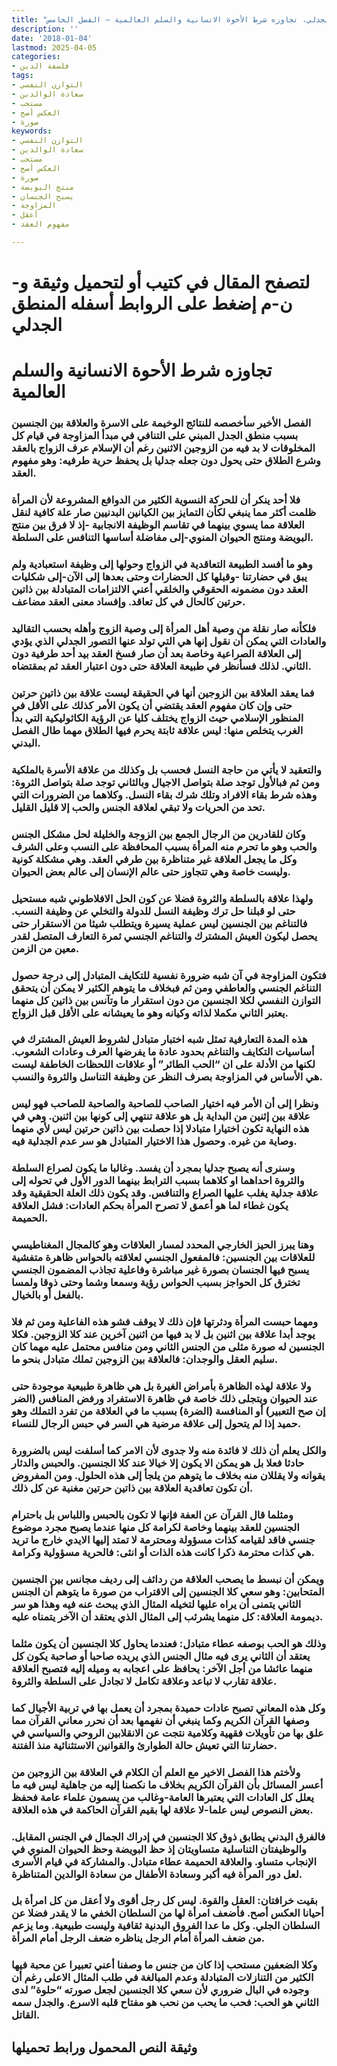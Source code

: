 ```yaml
---
title: "المنطق الجدلي، تجاوزه شرط الأخوة الانسانية والسلم العالمية – الفصل الخامس"
description: ''
date: '2018-01-04'
lastmod: 2025-04-05
categories:
- فلسفة الدين
tags:
- التوازن النفسي
- سعادة الوالدين
- مستحب
- العكس أصح
- صورة
keywords:
- التوازن النفسي
- سعادة الوالدين
- مستحب
- العكس أصح
- صورة
- منتج البويضة
- يسبح الجنسان
- المزاوجة
- أعقل
- مفهوم العقد

---
```

# **لتصفح المقال في كتيب أو لتحميل وثيقة و-ن-م إضغط على الروابط أسفله** **المنطق الجدلي**

# تجاوزه شرط الأحوة الانسانية والسلم العالمية

### الفصل الأخير سأخصصه للنتائج الوخيمة على الاسرة والعلاقة بين الجنسين بسبب منطق الجدل المبني على التنافي في مبدأ المزاوجة في قيام كل المخلوقات لا بد فيه من الزوجين الاثنين رغم أن الإسلام عرف الزواج بالعقد وشرع الطلاق حتى يحول دون جعله جدليا بل يحفظ حرية طرفيه: وهو مفهوم العقد.

### فلا أحد ينكر أن للحركة النسوية الكثير من الدوافع المشروعة لأن المرأة ظلمت أكثر مما ينبغي لكأن التمايز بين الكيانين البدنيين صار علة كافية لنقل العلاقة مما يسوي بينهما في تقاسم الوظيفة الانجابية -إذ لا فرق بين منتج البويضة ومنتج الحيوان المنوي-إلى مفاضلة أساسها التنافس على السلطة.

### وهو ما أفسد الطبيعة التعاقدية في الزواج وحولها إلى وظيفة استعبادية ولم يبق في حضارتنا -وقبلها كل الحضارات وحتى بعدها إلى الآن-إلى شكليات العقد دون مضمونه الحقوقي والخلقي أعني الالتزامات المتبادلة بين ذاتين حرتين كالحال في كل تعاقد. وإفساد معنى العقد مضاعف.

### فلكأنه صار نقلة من وصية أهل المرأة إلى وصية الزوج وأهله بحسب التقاليد والعادات التي يمكن أن نقول إنها هي التي تولد عنها التصور الجدلي الذي يؤدي إلى العلاقة الصراعية وخاصة بعد أن صار فسخ العقد بيد أحد طرفية دون الثاني. لذلك فسأنظر في طبيعة العلاقة حتى دون اعتبار العقد ثم بمقتضاه.

### فما يعقد العلاقة بين الزوجين أنها في الحقيقة ليست علاقة بين ذاتين حرتين حتى وإن كان مفهوم العقد يقتضي أن يكون الأمر كذلك على الأقل في المنظور الإسلامي حيث الزواج يختلف كليا عن الرؤية الكاثوليكية التي بدأ الغرب يتخلص منها: ليس علاقة ثابتة يحرم فيها الطلاق مهما طال الفصل البدني.

### والتعقيد لا يأتي من حاجة النسل فحسب بل وكذلك من علاقة الأسرة بالملكية ومن ثم فبالأول توجد صلة بتواصل الاجيال وبالثاني توجد صلة بتواصل الثروة: وهذه شرط بقاء الافراد وتلك شرك بقاء النسل. وكلاهما من الضرورات التي تحد من الحريات ولا تبقي لعلاقة الجنس والحب إلا قليل القليل.

### وكان للقادرين من الرجال الجمع بين الزوجة والخليلة لحل مشكل الجنس والحب وهو ما تحرم منه المرأة بسبب المحافظة على النسب وعلى الشرف وكل ما يجعل العلاقة غير متناظرة بين طرفي العقد. وهي مشكلة كونية وليست خاصة وهي تتجاوز حتى عالم الإنسان إلى عالم بعض الحيوان.

### ولهذا علاقة بالسلطة والثروة فضلا عن كون الحل الافلاطوني شبه مستحيل حتى لو قبلنا حل ترك وظيفة النسل للدولة والتخلي عن وظيفة النسب. فالتناغم بين الجنسين ليس عملية يسيرة ويتطلب شيئا من الاستقرار حتى يحصل ليكون العيش المشترك والتناغم الجنسي ثمرة التعارف المتصل لقدر معين من الزمن.

### فتكون المزاوجة في آن شبه ضرورة نفسية للتكايف المتبادل إلى درجة حصول التناغم الجنسي والعاطفي ومن ثم فبخلاف ما يتوهم الكثير لا يمكن أن يتحقق التوازن النفسي لكلا الجنسين من دون استقرار ما وتآنس بين ذاتين كل منهما يعتبر الثاني مكملا لذاته وكيانه وهو ما يعيشانه على الأقل قبل الزواج.

### هذه المدة التعارفية تمثل شبه اختبار متبادل لشروط العيش المشترك في أساسيات التكايف والتناغم بحدود عادة ما يفرضها العرف وعادات الشعوب. لكنها من الأدلة على ان “الحب الطائر” أو علاقات اللحظات الخاطفة ليست هي الأساس في المزاوجة بصرف النظر عن وظيفة التناسل والثروة والنسب.

### ونظرا إلى أن الأمر فيه اختيار الصاحب للصاحبة والصاحبة للصاحب فهو ليس علاقة بين إثنين من البداية بل هو علاقة تنتهي إلى كونها بين اثنين. وهي في هذه النهاية تكون اختيارا متبادلا إذا حصلت بين ذاتين حرتين ليس لأي منهما وصاية من غيره. وحصول هذا الاختيار المتبادل هو سر عدم الجدلية فيه.

### وسنرى أنه يصبح جدليا بمجرد أن يفسد. وغالبا ما يكون لصراع السلطة والثروة احداهما او كلاهما بسبب الترابط بينهما الدور الأول في تحوله إلى علاقة جدلية يغلب عليها الصراع والتنافس. وقد يكون ذلك العلة الحقيقية وقد يكون غطاء لما هو أعمق لا تصرح المرأة بحكم العادات: فشل العلاقة الحميمة.

### وهنا يبرز الحيز الخارجي المحدد لمسار العلاقات وهو كالمجال المغناطيسي للعلاقات بين الجنسين: فالمفعول الجنسي لعلاقته بالحواس ظاهرة متفشية يسبح فيها الجنسان بصورة غير مباشرة وفاعلية تجاذب المضمون الجنسي تخترق كل الحواجز بسبب الحواس رؤية وسمعا وشما وحتى ذوقا ولمسا بالفعل أو بالخيال.

### ومهما حبست المرأة ودثرتها فإن ذلك لا يوقف فشو هذه الفاعلية ومن ثم فلا يوجد أبدا علاقة بين اثنين بل لا بد فيها من اثنين آخرين عند كلا الزوجين. فكلا الجنسين له صورة مثلى من الجنس الثاني ومن منافس محتمل عليه مهما كان سليم العقل والوجدان: فالعلاقة بين الزوجين تملك متبادل بنحو ما.

### ولا علاقة لهذه الظاهرة بأمراض الغيرة بل هي ظاهرة طبيعية موجودة حتى عند الحيوان ويتجلى ذلك خاصة في ظاهرة الاستفراد ورفض المنافس (الضر إن صح التعبير) أو المنافسة (الضرة) بسبب ما في العلاقة من تفرد التملك وهو حميد إذا لم يتحول إلى علاقة مرضية هي السر في حبس الرجال للنساء.

### والكل يعلم أن ذلك لا فائدة منه ولا جدوى لأن الامر كما أسلفت ليس بالضرورة حادثا فعلا بل هو يمكن الا يكون إلا خيالا عند كلا الجنسين. والحبس والدثار يقوانه ولا يقللان منه بخلاف ما يتوهم من يلجأ إلى هذه الحلول. ومن المفروض أن تكون تعاقدية العلاقة بين ذاتين حرتين مغنية عن كل ذلك.

### ومثلما قال القرآن عن العفة فإنها لا تكون بالحبس واللباس بل باحترام الجنسين للعقد بينهما وخاصة لكرامة كل منها عندما يصبح مجرد موضوع جنسي فاقد لقيامه كذات مسؤولة ومحترمة لا تمتد إليها الايدي خارج ما تريد هي كذات محترمة ذكرا كانت هذه الذات أو انثى: فالحرية مسؤولية وكرامة.

### ويمكن أن نبسط ما يصحب العلاقة من ردائف إلى رديف مجانس بين الجنسين المتحابين: وهو سعي كلا الجنسين إلى الاقتراب من صورة ما يتوهم أن الجنس الثاني يتمنى أن يراه عليها لتخيله المثال الذي يبحث عنه فيه وهذا هو سر ديمومة العلاقة: كل منهما يشرئب إلى المثال الذي يعتقد أن الآخر يتمناه عليه.

### وذلك هو الحب بوصفه عطاء متبادل: فعندما يحاول كلا الجنسين أن يكون مثلما يعتقد أن الثاني يرى فيه مثال الجنس الذي يريده صاحبا أو صاحبة يكون كل منهما عائشا من أجل الآخر: يحافظ على اعجابه به وميله إليه فتصبح العلاقة علاقة تقارب لا تباعد وعلاقة تكامل لا تجادل على السلطة والثروة.

### وكل هذه المعاني تصبح عادات حميدة بمجرد أن يعمل بها في تربية الأجيال كما وصفها القرآن الكريم وكما ينبغي أن نفهمها بعد أن نحرر معاني القرآن مما علق بها من تأويلات فقهية وكلامية نتجت عن الانقلابين الروحي والسياسي في حضارتنا التي تعيش حالة الطوارئ والقوانين الاستثنائية منذ الفتنة.

### ولأختم هذا الفصل الاخير مع العلم أن الكلام في العلاقة بين الزوجين من أعسر المسائل بأن القرآن الكريم بخلاف ما نكصنا إليه من جاهلية ليس فيه ما يعلل كل العادات التي يعتبرها العامة-وغالب من يسمون علماء عامة فحفظ بعض النصوص ليس علما-لا علاقة لها بقيم القرآن الحاكمة في هذه العلاقة.

### فالفرق البدني يطابق ذوق كلا الجنسين في إدراك الجمال في الجنس المقابل. والوظيفتان التناسلية متساويتان إذ حظ البويضة وحظ الحيوان المنوي في الإنجاب متساو. والعلاقة الحميمة عطاء متبادل. والمشاركة في قيام الأسرى لعل دور المرأة فيه أكبر وسعادة الأطفال من سعادة الوالدين المتناظرة.

### بقيت خرافتان: العقل والقوة. ليس كل رجل أقوى ولا أعقل من كل امرأة بل أحيانا العكس أصح. فأضعف امرأة لها من السلطان الخفي ما لا يقدر فضلا عن السلطان الجلي. وكل ما عدا الفروق البدنية ثقافية وليست طبيعية. وما يزعم من ضعف المرأة أمام الرجل يناظره ضعف الرجل أمام المرأة.

### وكلا الضعفين مستحب إذا كان من جنس ما وصفنا أعني تعبيرا عن محبة فيها الكثير من التنازلات المتبادلة وعدم المبالغة في طلب المثال الاعلى رغم أن وجوده في البال ضروري لأن سعي كلا الجنسين لجعل صورته “حلوة” لدى الثاني هو الحب: فحب ما يحب من نحب هو مفتاح قلبه الاسرع. والجدل سمه القاتل.

## وثيقة النص المحمول ورابط تحميلها

###
